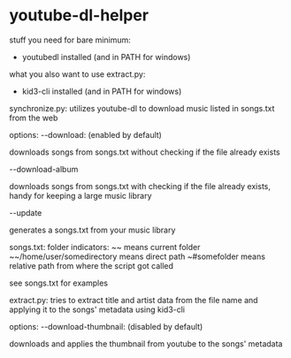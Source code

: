 # youtube-dl-helper

stuff you need for bare minimum:
* youtubedl installed (and in PATH for windows)

what you also want to use extract.py:
* kid3-cli installed (and in PATH for windows)

synchronize.py:
utilizes youtube-dl to download music listed in songs.txt from the web

options: 
--download: (enabled by default)

downloads songs from songs.txt without checking if the file already exists

--download-album

downloads songs from songs.txt with checking if the file already exists, handy for keeping a large music library

--update

generates a songs.txt from your music library

songs.txt:
folder indicators:
    ~~ means current folder
    ~~/home/user/somedirectory means direct path
    ~#somefolder means relative path from where the script got called

see songs.txt for examples

extract.py:
tries to extract title and artist data from the file name and applying it to the songs' metadata using kid3-cli

options:
--download-thumbnail: (disabled by default)

downloads and applies the thumbnail from youtube to the songs' metadata

